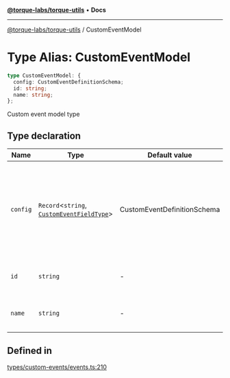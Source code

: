 [**@torque-labs/torque-utils**](../README.md) • **Docs**

***

[@torque-labs/torque-utils](../README.md) / CustomEventModel

# Type Alias: CustomEventModel

```ts
type CustomEventModel: {
  config: CustomEventDefinitionSchema;
  id: string;
  name: string;
};
```

Custom event model type

## Type declaration

| Name | Type | Default value | Description |
| ------ | ------ | ------ | ------ |
| `config` | `Record`\<`string`, [`CustomEventFieldType`](../enumerations/CustomEventFieldType.md)\> | CustomEventDefinitionSchema | The custom event defintion as a JSON object. The object should be formatted as follows: `{ "<event property name>": "boolean" | "string" | "number" }` |
| `id` | `string` | - | The internal ID of the custom event |
| `name` | `string` | - | The name of the custom event |

## Defined in

[types/custom-events/events.ts:210](https://github.com/torque-labs/torque-utils/blob/3bd29ca22f900f1cf2686f7f240bf82e15337207/types/custom-events/events.ts#L210)
